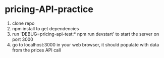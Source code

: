 # pricing-API-practice

1. clone repo
2. npm install to get dependencies
3. run 'DEBUG=pricing-api-test:* npm run devstart' to start the server on port 3000
4. go to localhost:3000 in your web browser, it should populate with data from the prices API call